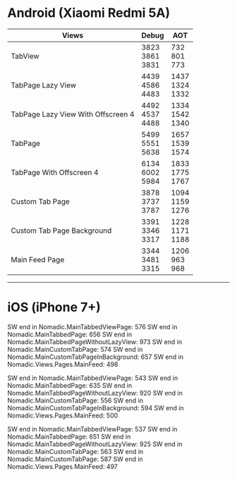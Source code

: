 # Android (Xiaomi Redmi 5A)

| Views                              | Debug                | AOT                  |
|------------------------------------|----------------------|----------------------|
| TabView                            | 3823<br>3861<br>3831 | 732<br>801<br>773    |
| TabPage Lazy View                  | 4439<br>4586<br>4483 | 1437<br>1324<br>1332 |
| TabPage Lazy View With Offscreen 4 | 4492<br>4537<br>4488 | 1334<br>1542<br>1340 |
| TabPage                            | 5499<br>5551<br>5638 | 1657<br>1539<br>1574 |
| TabPage With Offscreen 4           | 6134<br>6002<br>5984 | 1833<br>1775<br>1767 |
| Custom Tab Page                    | 3878<br>3737<br>3787 | 1094<br>1159<br>1276 |
| Custom Tab Page Background         | 3391<br>3346<br>3317 | 1228<br>1171<br>1188 |
| Main Feed Page                     | 3344<br>3481<br>3315 | 1206<br>963<br>968   |

---

# iOS (iPhone 7+)

SW end in Nomadic.MainTabbedViewPage: 576
SW end in Nomadic.MainTabbedPage: 656
SW end in Nomadic.MainTabbedPageWithoutLazyView: 973
SW end in Nomadic.MainCustomTabPage: 574
SW end in Nomadic.MainCustomTabPageInBackground: 657
SW end in Nomadic.Views.Pages.MainFeed: 498

SW end in Nomadic.MainTabbedViewPage: 543
SW end in Nomadic.MainTabbedPage: 635
SW end in Nomadic.MainTabbedPageWithoutLazyView: 920
SW end in Nomadic.MainCustomTabPage: 556
SW end in Nomadic.MainCustomTabPageInBackground: 594
SW end in Nomadic.Views.Pages.MainFeed: 500

SW end in Nomadic.MainTabbedViewPage: 537
SW end in Nomadic.MainTabbedPage: 651
SW end in Nomadic.MainTabbedPageWithoutLazyView: 925
SW end in Nomadic.MainCustomTabPage: 563
SW end in Nomadic.MainCustomTabPage: 587
SW end in Nomadic.Views.Pages.MainFeed: 497
